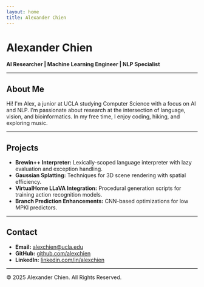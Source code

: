 ```yaml
---
layout: home
title: Alexander Chien
---
```


# Alexander Chien

**AI Researcher | Machine Learning Engineer | NLP Specialist**

---

## About Me
Hi! I'm Alex, a junior at UCLA studying Computer Science with a focus on AI and NLP. I’m passionate about research at the intersection of language, vision, and bioinformatics. In my free time, I enjoy coding, hiking, and exploring music.

---

## Projects
- **Brewin++ Interpreter:** Lexically-scoped language interpreter with lazy evaluation and exception handling.
- **Gaussian Splatting:** Techniques for 3D scene rendering with spatial efficiency.
- **VirtualHome LLaVA Integration:** Procedural generation scripts for training action recognition models.
- **Branch Prediction Enhancements:** CNN-based optimizations for low MPKI predictors.

---

## Contact
- **Email:** [alexchien@ucla.edu](mailto:alexchien@ucla.edu)
- **GitHub:** [github.com/alexchien](https://github.com/alexchien)
- **LinkedIn:** [linkedin.com/in/alexchien](https://linkedin.com/in/alexchien)

---

&copy; 2025 Alexander Chien. All Rights Reserved.